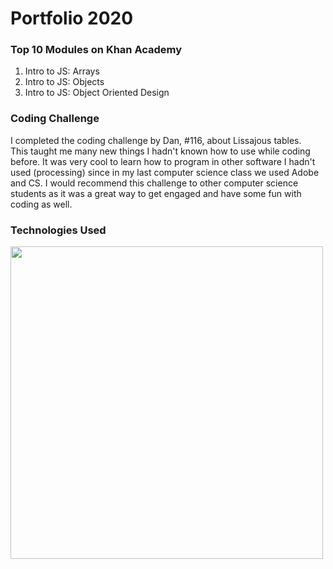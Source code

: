 # Portfolio 2020

<body>
  
  <h3> Top 10 Modules on Khan Academy </h3>
  
  <ol>
      <li> Intro to JS: Arrays</li>
      <li> Intro to JS: Objects</li>
      <li> Intro to JS: Object Oriented Design</li>
  </ol>
  
  <h3> Coding Challenge </h3>
  <p> I completed the coding challenge by Dan, #116, about Lissajous tables. <br>
      This taught me many new things I hadn't known how to use while coding before. It was very cool to learn
      how to program in other software I hadn't used (processing) since in my last computer science class we used
      Adobe and CS. I would recommend this challenge to other computer science students as it was a great way to 
      get engaged and have some  fun with coding as well.<br>
  
  <h3> Technologies Used </h3>
  <img src="https://i.pcmag.com/imagery/reviews/05CbcW9cP4o0rqbCnVB2OFZ-31..v_1584707546.jpg" width=500>
</body>
